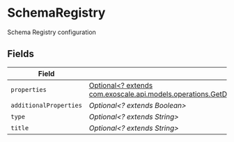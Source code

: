 # SchemaRegistry

Schema Registry configuration


## Fields

| Field                                                                                                                                                                                | Type                                                                                                                                                                                 | Required                                                                                                                                                                             | Description                                                                                                                                                                          |
| ------------------------------------------------------------------------------------------------------------------------------------------------------------------------------------ | ------------------------------------------------------------------------------------------------------------------------------------------------------------------------------------ | ------------------------------------------------------------------------------------------------------------------------------------------------------------------------------------ | ------------------------------------------------------------------------------------------------------------------------------------------------------------------------------------ |
| `properties`                                                                                                                                                                         | [Optional<? extends com.exoscale.api.models.operations.GetDbaasSettingsKafkaDbaasResponse200Properties>](../../models/operations/GetDbaasSettingsKafkaDbaasResponse200Properties.md) | :heavy_minus_sign:                                                                                                                                                                   | N/A                                                                                                                                                                                  |
| `additionalProperties`                                                                                                                                                               | *Optional<? extends Boolean>*                                                                                                                                                        | :heavy_minus_sign:                                                                                                                                                                   | N/A                                                                                                                                                                                  |
| `type`                                                                                                                                                                               | *Optional<? extends String>*                                                                                                                                                         | :heavy_minus_sign:                                                                                                                                                                   | N/A                                                                                                                                                                                  |
| `title`                                                                                                                                                                              | *Optional<? extends String>*                                                                                                                                                         | :heavy_minus_sign:                                                                                                                                                                   | N/A                                                                                                                                                                                  |